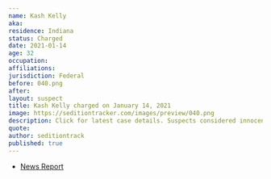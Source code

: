```yaml
---
name: Kash Kelly
aka:
residence: Indiana
status: Charged
date: 2021-01-14
age: 32
occupation:
affiliations:
jurisdiction: Federal
before: 040.png
after:
layout: suspect
title: Kash Kelly charged on January 14, 2021
image: https://seditiontracker.com/images/preview/040.png
description: Click for latest case details. Suspects considered innocent until proven guilty.
quote:
author: seditiontrack
published: true
---
```


- [News Report](https://abc13.com/spring-man-capitol-riot-josh-lollar-joshua-charged-us-protest/9689137/)
